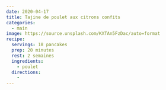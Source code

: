 ```yaml
---
date: 2020-04-17
title: Tajine de poulet aux citrons confits
categories:
  - main
image: https://source.unsplash.com/KXTAn5FzDac/auto=format
recipe:
  servings: 18 pancakes
  prep: 20 minutes
  rest: 2 semaines
  ingredients:
    - poulet
  directions:
    -
---
```

